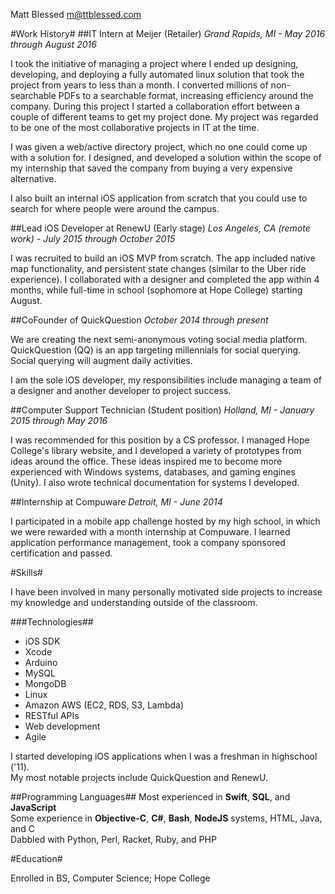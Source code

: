 Matt Blessed
m@ttblessed.com

#Work History#
##IT Intern at Meijer (Retailer)
*Grand Rapids, MI - May 2016 through August 2016*

I took the initiative of managing a project where I ended up designing, developing, and deploying a fully automated linux solution that took the project from years to less than a month.
I converted millions of non-searchable PDFs to a searchable format, increasing efficiency around the company. During this project I started a collaboration effort between a couple of different teams to get my project done. My project was regarded to be one of the most collaborative projects in IT at the time.

I was given a web/active directory project, which no one could come up with a solution for. I designed, and developed a solution within the scope of my internship that saved the company from buying a very expensive alternative.

I also built an internal iOS application from scratch that you could use to search for where people were around the campus.

##Lead iOS Developer at RenewU (Early stage)
*Los Angeles, CA (remote work) - July 2015 through October 2015*

I was recruited to build an iOS MVP from scratch. The app included native map functionality, and persistent state changes (similar to the Uber ride experience). I collaborated with a designer and completed the app within 4 months, while full-time in school (sophomore at Hope College) starting August.

##CoFounder of QuickQuestion
*October 2014 through present*

We are creating the next semi-anonymous voting social media platform. QuickQuestion (QQ) is an app targeting millennials for social querying. Social querying will augment daily activities.

I am the sole iOS developer, my responsibilities include managing a team of a designer and another developer to project success.

##Computer Support Technician (Student position)
*Holland, MI - January 2015 through May 2016*

I was recommended for this position by a CS professor.
I managed Hope College's library website, and I developed a variety of prototypes from ideas around the office. These ideas inspired me to become more experienced with Windows systems, databases, and gaming engines (Unity). I also wrote technical documentation for systems I developed.

##Internship at Compuware
*Detroit, MI - June 2014*

I participated in a mobile app challenge hosted by my high school, in which we were rewarded with a month internship at Compuware. I learned application performance management, took a company sponsored certification and passed.


#Skills#

I have been involved in many personally motivated side projects to increase my knowledge and understanding outside of the classroom.

###Technologies##
- iOS SDK
- Xcode
- Arduino
- MySQL
- MongoDB
- Linux
- Amazon AWS (EC2, RDS, S3, Lambda)
- RESTful APIs
- Web development
- Agile

I started developing iOS applications when I was a freshman in highschool ('11).<br>
My most notable projects include QuickQuestion and RenewU.

##Programming Languages##
Most experienced in **Swift**, **SQL**, and **JavaScript** <br>
Some experience in **Objective-C**, **C#**, **Bash**, **NodeJS** systems, HTML, Java, and C <br>
Dabbled with Python, Perl, Racket, Ruby, and PHP


#Education#

Enrolled in BS, Computer Science; Hope College
